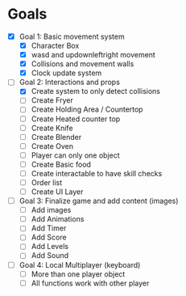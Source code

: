 # Goals

- [x] Goal 1: Basic movement system
  - [x] Character Box
  - [x] wasd and updownleftright movement
  - [x] Collisions and movement walls
  - [x] Clock update system
- [ ] Goal 2: Interactions and props
  - [x] Create system to only detect collisions
  - [ ] Create Fryer
  - [ ] Create Holding Area / Countertop
  - [ ] Create Heated counter top
  - [ ] Create Knife
  - [ ] Create Blender
  - [ ] Create Oven
  - [ ] Player can only one object
  - [ ] Create Basic food
  - [ ] Create interactable to have skill checks
  - [ ] Order list
  - [ ] Create UI Layer
- [ ] Goal 3: Finalize game and add content (images)
  - [ ] Add images
  - [ ] Add Animations
  - [ ] Add Timer
  - [ ] Add Score
  - [ ] Add Levels
  - [ ] Add Sound
- [ ] Goal 4: Local Multiplayer (keyboard)
	- [ ] More than one player object
	- [ ] All functions work with other player
